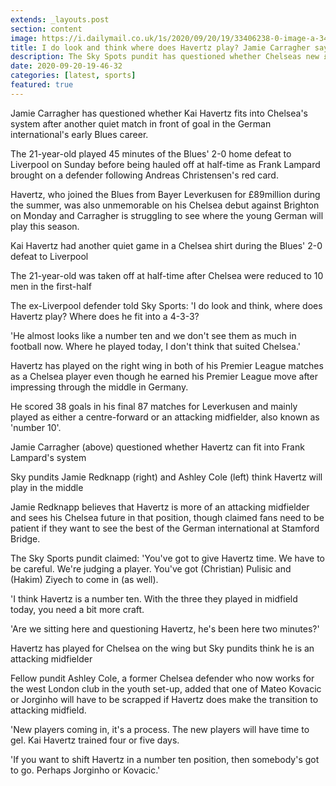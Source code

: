 ```yaml
---
extends: _layouts.post
section: content
image: https://i.dailymail.co.uk/1s/2020/09/20/19/33406238-0-image-a-34_1600627090351.jpg 
title: I do look and think where does Havertz play? Jamie Carragher says Chelsea fix their system 
description: The Sky Spots pundit has questioned whether Chelseas new £89million signing  fits into their system after another quiet match in front of goal against Premier League champions Liverpool. 
date: 2020-09-20-19-46-32 
categories: [latest, sports] 
featured: true 
--- 
```

Jamie Carragher has questioned whether Kai Havertz fits into Chelsea's system after another quiet match in front of goal in the German international's early Blues career.

The 21-year-old played 45 minutes of the Blues' 2-0 home defeat to Liverpool on Sunday before being hauled off at half-time as Frank Lampard brought on a defender following Andreas Christensen's red card. 

Havertz, who joined the Blues from Bayer Leverkusen for £89million during the summer, was also unmemorable on his Chelsea debut against Brighton on Monday and Carragher is struggling to see where the young German will play this season.

Kai Havertz had another quiet game in a Chelsea shirt during the Blues' 2-0 defeat to Liverpool

The 21-year-old was taken off at half-time after Chelsea were reduced to 10 men in the first-half

The ex-Liverpool defender told Sky Sports: 'I do look and think, where does Havertz play? Where does he fit into a 4-3-3? 

'He almost looks like a number ten and we don't see them as much in football now. Where he played today, I don't think that suited Chelsea.' 

Havertz has played on the right wing in both of his Premier League matches as a Chelsea player even though he earned his Premier League move after impressing through the middle in Germany. 

He scored 38 goals in his final 87 matches for Leverkusen and mainly played as either a centre-forward or an attacking midfielder, also known as 'number 10'. 

Jamie Carragher (above) questioned whether Havertz can fit into Frank Lampard's system

Sky pundits Jamie Redknapp (right) and Ashley Cole (left) think Havertz will play in the middle

Jamie Redknapp believes that Havertz is more of an attacking midfielder and sees his Chelsea future in that position, though claimed fans need to be patient if they want to see the best of the German international at Stamford Bridge. 

The Sky Sports pundit claimed: 'You've got to give Havertz time. We have to be careful. We're judging a player. You've got (Christian) Pulisic and (Hakim) Ziyech to come in (as well). 

'I think Havertz is a number ten. With the three they played in midfield today, you need a bit more craft. 

'Are we sitting here and questioning Havertz, he's been here two minutes?'

Havertz has played for Chelsea on the wing but Sky pundits think he is an attacking midfielder

Fellow pundit Ashley Cole, a former Chelsea defender who now works for the west London club in the youth set-up, added that one of Mateo Kovacic or Jorginho will have to be scrapped if Havertz does make the transition to attacking midfield. 

'New players coming in, it's a process. The new players will have time to gel. Kai Havertz trained four or five days.

'If you want to shift Havertz in a number ten position, then somebody's got to go. Perhaps Jorginho or Kovacic.' 

